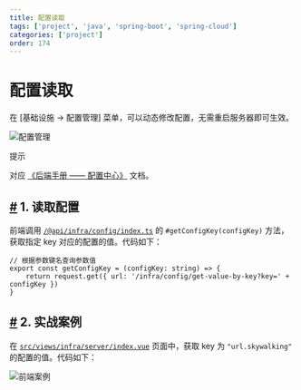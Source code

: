 ```yaml
---
title: 配置读取
tags: ['project', 'java', 'spring-boot', 'spring-cloud']
categories: ['project']
order: 174
---
```

# 配置读取

在 [基础设施 -> 配置管理] 菜单，可以动态修改配置，无需重启服务器即可生效。

 ![配置管理](https://doc.iocoder.cn/img/Vue3/%E9%85%8D%E7%BD%AE%E8%AF%BB%E5%8F%96/01.png)

 提示

 对应 [《后端手册 —— 配置中心》](/config-center/) 文档。

 ## [#](#_1-读取配置) 1. 读取配置

 前端调用 [`/@api/infra/config/index.ts`](https://github.com/yudaocode/yudao-ui-admin-vue3/blob/master/src/api/infra/config/index.ts#L25-L28) 的 `#getConfigKey(configKey)` 方法，获取指定 key 对应的配置的值。代码如下：


```
// 根据参数键名查询参数值
export const getConfigKey = (configKey: string) => {
    return request.get({ url: '/infra/config/get-value-by-key?key=' + configKey })
}

```
## [#](#_2-实战案例) 2. 实战案例

 在 [`src/views/infra/server/index.vue`](https://github.com/yudaocode/yudao-ui-admin-vue3/blob/master/src/views/infra/server/index.vue) 页面中，获取 key 为 `"url.skywalking"` 的配置的值。代码如下：

 ![前端案例](https://doc.iocoder.cn/img/%E9%85%8D%E7%BD%AE%E4%B8%AD%E5%BF%83/07-vue3.png)
